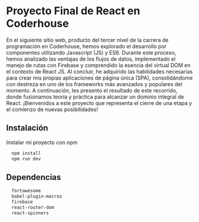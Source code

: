 # Proyecto Final de React en Coderhouse

En el siguiente sitio web, producto del tercer nivel de la carrera de programación en Coderhouse, hemos explorado el desarrollo por componentes utilizando Javascript (JS) y ES6. Durante este proceso, hemos analizado las ventajas de los flujos de datos, implementado el manejo de rutas con Firebase y comprendido la esencia del virtual DOM en el contexto de React JS. Al concluir, he adquirido las habilidades necesarias para crear mis propias aplicaciones de página única (SPA), consolidándome con destreza en uno de los frameworks más avanzados y populares del momento. A continuación, les presento el resultado de este recorrido, donde fusionamos teoría y práctica para alcanzar un dominio integral de React. ¡Bienvenidos a este proyecto que representa el cierre de una etapa y el comienzo de nuevas posibilidades!

## Instalación

Instalar mi proyecto con npm

```bash
  npm install
  npm run dev
```

## Dependencias

```bash
  fortawesome
  babel-plugin-macros
  firebase
  react-router-dom
  react-spinners
```
